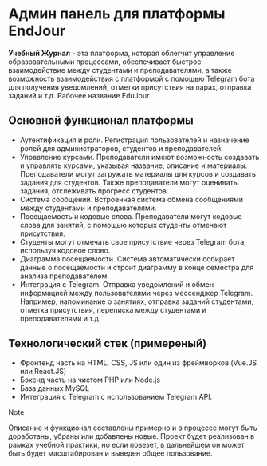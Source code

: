 # Админ панель для платформы EndJour

__Учебный Журнал__ - эта платформа, которая облегчит  управление образовательными процессами, обеспечивает быстрое взаимодействие между студентами и преподавателями, а также возможность взаимодействия с платформой с помощью Telegram бота для получения уведомлений, отметки присутствия на парах, отправка заданий и т.д. 
Рабочее название EduJour

## Основной функционал платформы
* Аутентификация и роли. Регистрация пользователей и назначение ролей для администраторов, студентов и преподавателей.
* Управление курсами. Преподаватели имеют возможность создавать и управлять курсами, указывая название, описание и материалы. Преподаватели могут загружать материалы для курсов и создавать задания для студентов. Также преподаватели могут оценивать задания, отслеживать прогресс студентов.
* Система сообщений. Встроенная система обмена сообщениями между студентами и преподавателями.
* Посещаемость и кодовые слова. Преподаватели могут кодовые слова для занятий, с помощью которых студенты отмечают присутствия.
* Студенты могут отмечать свое присутствие через Telegram бота, используя кодовое слово.
* Диаграмма посещаемости. Система автоматически собирает данные о посещаемости и строит диаграмму в конце семестра для анализа преподавателем.
* Интеграция с Telegram. Отправка уведомлений и обмен информацией между пользователями через мессенджер Telegram. Например, напоминание о занятиях, отправка заданий студентами, отметка присутствия, переписка между студентами и преподавателями и т.д.

## Технологический стек (примереный)
* Фронтенд часть на HTML, CSS, JS или один из фреймворков (Vue.JS или React.JS)
* Бэкенд часть на чистом PHP или Node.js
* База данных MySQL
* Интеграция с Telegram с использованием Telegram API.
> [!NOTE]
> Описание и функционал составлены примерно и в процессе могут быть доработаны, убраны или добавлены новые. Проект будет реализован в рамках учебной практики, но если повезет, в дальнейшем он может быть будет масштабирован и выведен общее пользование.
